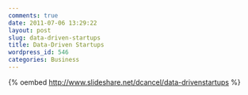 ```yaml
---
comments: true
date: 2011-07-06 13:29:22
layout: post
slug: data-driven-startups
title: Data-Driven Startups
wordpress_id: 546
categories: Business
---
```


{% oembed http://www.slideshare.net/dcancel/data-drivenstartups %}